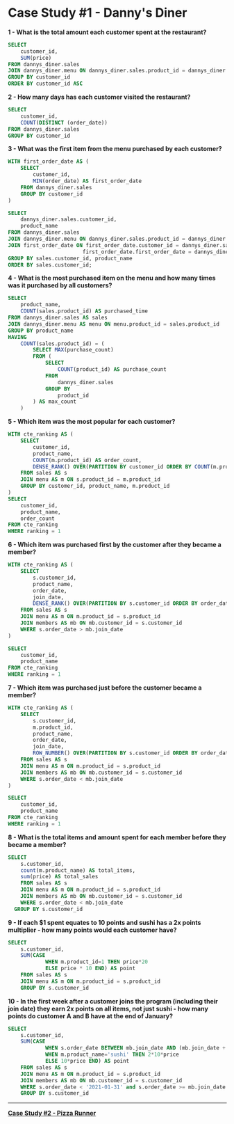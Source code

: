 # Case Study #1 - Danny's Diner

**1 - What is the total amount each customer spent at the restaurant?**

```sql
SELECT
  	customer_id,
    SUM(price)
FROM dannys_diner.sales
JOIN dannys_diner.menu ON dannys_diner.sales.product_id = dannys_diner.menu.product_id
GROUP BY customer_id
ORDER BY customer_id ASC
```

**2 - How many days has each customer visited the restaurant?**

```sql
SELECT
	customer_id,
	COUNT(DISTINCT (order_date))
FROM dannys_diner.sales
GROUP BY customer_id
```

**3 - What was the first item from the menu purchased by each customer?**

```sql
WITH first_order_date AS (
	SELECT
		customer_id,
		MIN(order_date) AS first_order_date
	FROM dannys_diner.sales
	GROUP BY customer_id
)

SELECT
	dannys_diner.sales.customer_id,
    product_name
FROM dannys_diner.sales
JOIN dannys_diner.menu ON dannys_diner.sales.product_id = dannys_diner.menu.product_id
JOIN first_order_date ON first_order_date.customer_id = dannys_diner.sales.customer_id AND
						first_order_date.first_order_date = dannys_diner.sales.order_date
GROUP BY sales.customer_id, product_name
ORDER BY sales.customer_id;
```

**4 - What is the most purchased item on the menu and how many times was it purchased by all customers?**

```sql
SELECT
	product_name,
	COUNT(sales.product_id) AS purchased_time
FROM dannys_diner.sales AS sales
JOIN dannys_diner.menu AS menu ON menu.product_id = sales.product_id
GROUP BY product_name
HAVING
	COUNT(sales.product_id) = (
  		SELECT MAX(purchase_count)
  		FROM (
            SELECT
                COUNT(product_id) AS purchase_count
            FROM
                dannys_diner.sales
            GROUP BY
                product_id
        ) AS max_count
  	)

```

**5 - Which item was the most popular for each customer?**

```sql
WITH cte_ranking AS (
	SELECT
		customer_id,
        product_name,
        COUNT(m.product_id) AS order_count,
        DENSE_RANK() OVER(PARTITION BY customer_id ORDER BY COUNT(m.product_id) DESC) AS ranking
	FROM sales AS s
	JOIN menu AS m ON s.product_id = m.product_id
	GROUP BY customer_id, product_name, m.product_id
)
SELECT
	customer_id,
    product_name,
    order_count
FROM cte_ranking
WHERE ranking = 1
```

**6 - Which item was purchased first by the customer after they became a member?**

```sql
WITH cte_ranking AS (
	SELECT
		s.customer_id,
		product_name, 
		order_date,
		join_date,
		DENSE_RANK() OVER(PARTITION BY s.customer_id ORDER BY order_date ASC) AS ranking
	FROM sales AS s
	JOIN menu AS m ON m.product_id = s.product_id
	JOIN members AS mb ON mb.customer_id = s.customer_id
	WHERE s.order_date > mb.join_date
)

SELECT
	customer_id,
    product_name
FROM cte_ranking
WHERE ranking = 1
```

**7 - Which item was purchased just before the customer became a member?**

```sql
WITH cte_ranking AS (
	SELECT
		s.customer_id,
    	m.product_id,
		product_name, 
		order_date,
		join_date,
		ROW_NUMBER() OVER(PARTITION BY s.customer_id ORDER BY order_date DESC) AS ranking
	FROM sales AS s
	JOIN menu AS m ON m.product_id = s.product_id
	JOIN members AS mb ON mb.customer_id = s.customer_id
	WHERE s.order_date < mb.join_date
)

SELECT
	customer_id,
    product_name
FROM cte_ranking
WHERE ranking = 1
```

**8 - What is the total items and amount spent for each member before they became a member?**

```sql
SELECT
	s.customer_id,
    count(m.product_name) AS total_items,
	sum(price) AS total_sales
	FROM sales AS s
	JOIN menu AS m ON m.product_id = s.product_id
	JOIN members AS mb ON mb.customer_id = s.customer_id
	WHERE s.order_date < mb.join_date
  GROUP BY s.customer_id
```

**9 - If each $1 spent equates to 10 points and sushi has a 2x points multiplier - how many points would each customer have?**

```sql
SELECT
	s.customer_id,
    SUM(CASE
			WHEN m.product_id=1 THEN price*20
			ELSE price * 10 END) AS point
	FROM sales AS s
	JOIN menu AS m ON m.product_id = s.product_id
    GROUP BY s.customer_id
```

**10 - In the first week after a customer joins the program (including their join date) they earn 2x points on all items, not just sushi - how many points do customer A and B have at the end of January?**

```sql
SELECT
	s.customer_id,
	SUM(CASE
			WHEN s.order_date BETWEEN mb.join_date AND (mb.join_date + INTERVAL 6 day) THEN 2*10*price
			WHEN m.product_name='sushi' THEN 2*10*price
			ELSE 10*price END) AS point
	FROM sales AS s
	JOIN menu AS m ON m.product_id = s.product_id
  	JOIN members AS mb ON mb.customer_id = s.customer_id
	WHERE s.order_date < '2021-01-31' and s.order_date >= mb.join_date
	GROUP BY s.customer_id
```

---

[**Case Study #2 - Pizza Runner**](../Case%20Study%20%232%20-%20Pizza%20Runner)
